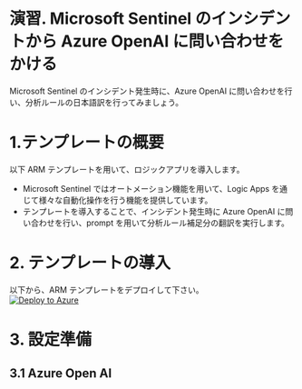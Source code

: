 # 演習. Microsoft Sentinel のインシデントから Azure OpenAI に問い合わせをかける
Microsoft Sentinel のインシデント発生時に、Azure OpenAI に問い合わせを行い、分析ルールの日本語訳を行ってみましょう。

# 1.テンプレートの概要
以下 ARM テンプレートを用いて、ロジックアプリを導入します。

- Microsoft Sentinel ではオートメーション機能を用いて、Logic Apps を通じて様々な自動化操作を行う機能を提供しています。 
- テンプレートを導入することで、インシデント発生時に Azure OpenAI に問い合わせを行い、prompt を用いて分析ルール補足分の翻訳を実行します。

# 2. テンプレートの導入
以下から、ARM テンプレートをデプロイして下さい。<BR>
[![Deploy to Azure](https://aka.ms/deploytoazurebutton)](https://portal.azure.com/#create/Microsoft.Template/uri/https%3A%2F%2Fraw.githubusercontent.com%2Fhisashin0728%2FSentinelAzureOpenAI%2Fmain%2Ftemplate.json)

# 3. 設定準備
## 3.1 Azure Open AI
